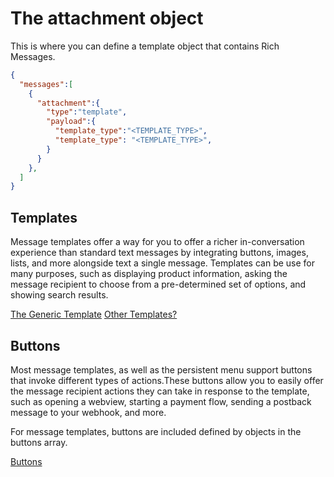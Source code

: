 # The attachment object

This is where you can define a template object that contains Rich Messages.  

```json
{
  "messages":[
    {
      "attachment":{
        "type":"template",
        "payload":{
          "template_type":"<TEMPLATE_TYPE>",
          "template_type": "<TEMPLATE_TYPE>",
        }
      }
    },
  ]
}
```

## Templates

Message templates offer a way for you to offer a richer in-conversation experience than standard text messages by integrating buttons, images, lists, and more alongside text a single message. Templates can be use for many purposes, such as displaying product information, asking the message recipient to choose from a pre-determined set of options, and showing search results.

[The Generic Template](generic-template/)
[Other Templates?](generic-template/)


## Buttons

Most message templates, as well as the persistent menu support buttons that invoke different types of actions.These buttons allow you to easily offer the message recipient actions they can take in response to the template, such as opening a webview, starting a payment flow, sending a postback message to your webhook, and more.

For message templates, buttons are included defined by objects in the buttons array.

[Buttons](buttons/)




